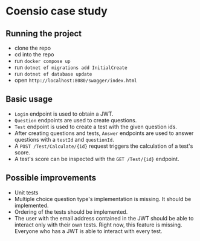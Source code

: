 # Coensio case study
## Running the project
- clone the repo
- cd into the repo
- run `docker compose up`
- run `dotnet ef migrations add InitialCreate`
- run `dotnet ef database update`
- open `http://localhost:8080/swagger/index.html`
## Basic usage
- `Login` endpoint is used to obtain a JWT.
- `Question` endpoints are used to create questions.
- `Test` endpoint is used to create a test with the given question ids.
- After creating questions and tests, `Answer` endpoints are used to answer questions with a `testId` and `questionId`.
- A `POST /Test/Calculate/{id}` request triggers the calculation of a test's score.
- A test's score can be inspected with the `GET /Test/{id}` endpoint.

## Possible improvements
- Unit tests
- Multiple choice question type's implementation is missing. It should be implemented.
- Ordering of the tests should be implemented.
- The user with the email address contained in the JWT should be able to interact only with their own tests. Right now, this feature is missing. Everyone who has a JWT is able to interact with every test.
